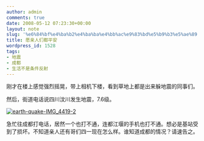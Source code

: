 ```yaml
---
author: admin
comments: true
date: 2008-05-12 07:23:30+00:00
layout: note
slug: '%e6%84%bf%e4%ba%b2%e4%ba%ba%e4%bb%ac%e9%83%bd%e5%b9%b3%e5%ae%89'
title: 愿亲人们都平安
wordpress_id: 1528
tags:
- 地震
- 成都
- 生活不是条件反射
---
```


刚才在楼上感觉强烈摇晃，带上相机下楼，看到草地上都是出来躲地震的同事们。

然后，街道电话说四川汶川发生地震，7.6级。

[![earth-quake-IMG_4419-2](http://pic.yupoo.com/ctb.my/8149558b64d1/medium.jpg)](http://www.yupoo.com/photos/view?id=ff80808119ceb1240119dbfce5377c0a)

急忙往成都打电话，居然一个也打不通，连都江堰的手机也打不通。想必是基站受到了损坏。不知道亲人还有哥们四一现在怎么样。谁知道成都的情况？请速告之。
